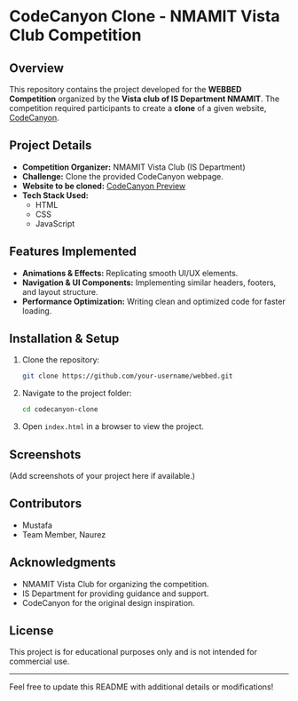 # CodeCanyon Clone - NMAMIT Vista Club Competition

## Overview
This repository contains the project developed for the **WEBBED Competition** organized by the **Vista club of IS Department NMAMIT**. The competition required participants to create a **clone** of a given website, [CodeCanyon](https://preview.codecanyon.net/item/motion-art-for-elementor-wordpress-plugin/full_screen_preview/48826891?_ga=2.120878984.1652535681.1738080934-1129150054.1713500484).

## Project Details
- **Competition Organizer:** NMAMIT Vista Club (IS Department)
- **Challenge:** Clone the provided CodeCanyon webpage.
- **Website to be cloned:** [CodeCanyon Preview](https://preview.codecanyon.net/item/motion-art-for-elementor-wordpress-plugin/full_screen_preview/48826891?_ga=2.120878984.1652535681.1738080934-1129150054.1713500484)
- **Tech Stack Used:**
  - HTML
  - CSS
  - JavaScript
  

## Features Implemented
- **Animations & Effects:** Replicating smooth UI/UX elements.
- **Navigation & UI Components:** Implementing similar headers, footers, and layout structure.
- **Performance Optimization:** Writing clean and optimized code for faster loading.

## Installation & Setup
1. Clone the repository:
   ```sh
   git clone https://github.com/your-username/webbed.git
   ```
2. Navigate to the project folder:
   ```sh
   cd codecanyon-clone
   ```
3. Open `index.html` in a browser to view the project.

## Screenshots
(Add screenshots of your project here if available.)

## Contributors
- Mustafa
- Team Member, Naurez

## Acknowledgments
- NMAMIT Vista Club for organizing the competition.
- IS Department for providing guidance and support.
- CodeCanyon for the original design inspiration.

## License
This project is for educational purposes only and is not intended for commercial use.

---
Feel free to update this README with additional details or modifications!

